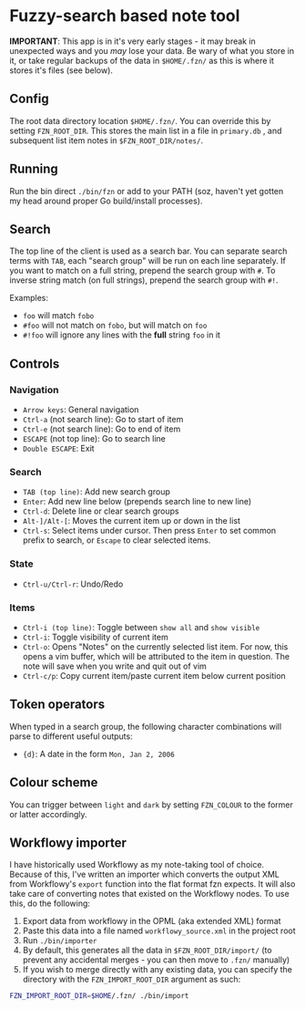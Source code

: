 # Fuzzy-search based note tool

**IMPORTANT**: This app is in it's very early stages - it may break in unexpected ways and you *may* lose your data. Be wary of what you store in it, or take regular backups of the data in `$HOME/.fzn/` as this is where it stores it's files (see below).

## Config

The root data directory location `$HOME/.fzn/`. You can override this by setting `FZN_ROOT_DIR`. This stores the main list in a file in `primary.db` , and subsequent list item notes in `$FZN_ROOT_DIR/notes/`. 

## Running

Run the bin direct `./bin/fzn` or add to your PATH (soz, haven't yet gotten my head around proper Go build/install processes).

## Search

The top line of the client is used as a search bar. You can separate search terms with `TAB`, each "search group" will be run on each line separately. If you want to match on a full string, prepend the search group with `#`. To inverse string match (on full strings), prepend the search group with `#!`.

Examples:

- `foo` will match `fobo`
- `#foo` will not match on `fobo`, but will match on `foo`
- `#!foo` will ignore any lines with the **full** string `foo` in it

## Controls

### Navigation

- `Arrow keys`: General navigation
- `Ctrl-a` (not search line): Go to start of item
- `Ctrl-e` (not search line): Go to end of item
- `ESCAPE` (not top line): Go to search line
- `Double ESCAPE`: Exit

### Search

- `TAB (top line)`: Add new search group
- `Enter`: Add new line below (prepends search line to new line)
- `Ctrl-d`: Delete line or clear search groups
- `Alt-]/Alt-[`: Moves the current item up or down in the list
- `Ctrl-s`: Select items under cursor. Then press `Enter` to set common prefix to search, or `Escape` to clear selected items.

### State

- `Ctrl-u/Ctrl-r`: Undo/Redo

### Items

- `Ctrl-i (top line)`: Toggle between `show all` and `show visible`
- `Ctrl-i`: Toggle visibility of current item
- `Ctrl-o`: Opens "Notes" on the currently selected list item. For now, this opens a vim buffer, which will be attributed to the item in question. The note will save when you write and quit out of vim
- `Ctrl-c/p`: Copy current item/paste current item below current position

## Token operators

When typed in a search group, the following character combinations will parse to different useful outputs:

- `{d}`: A date in the form `Mon, Jan 2, 2006`

## Colour scheme

You can trigger between `light` and `dark` by setting `FZN_COLOUR` to the former or latter accordingly.

## Workflowy importer

I have historically used Workflowy as my note-taking tool of choice. Because of this, I've written an importer which converts the output XML from Workflowy's `export` function into the flat format fzn expects. It will also take care of converting notes that existed on the Workflowy nodes. To use this, do the following:

1. Export data from workflowy in the OPML (aka extended XML) format
2. Paste this data into a file named `workflowy_source.xml` in the project root
3. Run `./bin/importer`
4. By default, this generates all the data in `$FZN_ROOT_DIR/import/` (to prevent any accidental merges - you can then move to `.fzn/` manually)
5. If you wish to merge directly with any existing data, you can specify the directory with the `FZN_IMPORT_ROOT_DIR` argument as such:

```bash
FZN_IMPORT_ROOT_DIR=$HOME/.fzn/ ./bin/import
```
